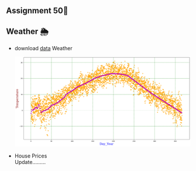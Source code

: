 ## Assignment 50🏡
## Weather 🌦
  - download <a href='https://github.com/MohamadNematizadeh/Machine-Learning/blob/main/Assignment%2047/weatherHistory%20%F0%9F%8C%A6/data/weatherHistory.csv'>data</a> Weather 

    ![res](https://github.com/MohamadNematizadeh/Machine-Learning/blob/main/Assignment%2050/output.png?raw=true)

- House Prices    
Update.........
 
